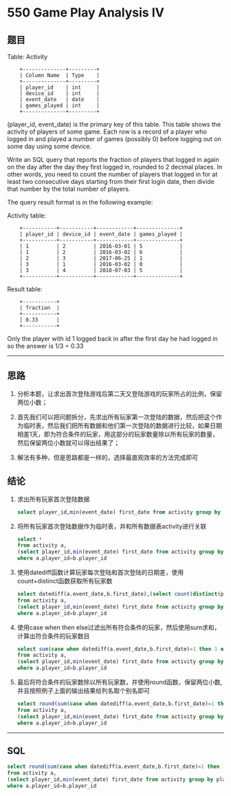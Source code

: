 # 550 Game Play Analysis IV

## 题目

Table: Activity

        +--------------+---------+
        | Column Name  | Type    |
        +--------------+---------+
        | player_id    | int     |
        | device_id    | int     |
        | event_date   | date    |
        | games_played | int     |
        +--------------+---------+
(player_id, event_date) is the primary key of this table.
This table shows the activity of players of some game.
Each row is a record of a player who logged in and played a number of games (possibly 0) before logging out on some day using some device.

Write an SQL query that reports the fraction of players that logged in again on the day after the day they first logged in, rounded to 2 decimal places. In other words, you need to count the number of players that logged in for at least two consecutive days starting from their first login date, then divide that number by the total number of players.

The query result format is in the following example:

Activity table:

        +-----------+-----------+------------+--------------+
        | player_id | device_id | event_date | games_played |
        +-----------+-----------+------------+--------------+
        | 1         | 2         | 2016-03-01 | 5            |
        | 1         | 2         | 2016-03-02 | 6            |
        | 2         | 3         | 2017-06-25 | 1            |
        | 3         | 1         | 2016-03-02 | 0            |
        | 3         | 4         | 2018-07-03 | 5            |
        +-----------+-----------+------------+--------------+

Result table:

        +-----------+
        | fraction  |
        +-----------+   
        | 0.33      |
        +-----------+
Only the player with id 1 logged back in after the first day he had logged in so the answer is 1/3 = 0.33

***

## 思路

1. 分析本题，让求出首次登陆游戏后第二天又登陆游戏的玩家所占的比例，保留两位小数；

2. 首先我们可以把问题拆分，先求出所有玩家第一次登陆的数据，然后把这个作为临时表，然后我们把所有数据和他们第一次登陆的数据进行比较，如果日期相差1天，即为符合条件的玩家，用这部分的玩家数量除以所有玩家的数量，然后保留两位小数就可以得出结果了；

3. 解法有多种，但是思路都是一样的，选择最直观效率的方法完成即可

## 结论

1. 求出所有玩家首次登陆数据

    ```sql
    select player_id,min(event_date) first_date from activity group by player_id
    ```

2. 将所有玩家首次登陆数据作为临时表，并和所有数据表activity进行关联

    ```sql
    select *
    from activity a,
    (select player_id,min(event_date) first_date from activity group by player_id) b
    where a.player_id=b.player_id
    ```

3. 使用datediff函数计算玩家每次登陆和首次登陆的日期差，使用count+distinct函数获取所有玩家数

    ```sql
    select datediff(a.event_date,b.first_date),(select count(distinct(player_id)) from activity)
    from activity a,
    (select player_id,min(event_date) first_date from activity group by player_id) b
    where a.player_id=b.player_id
    ```

4. 使用case when then else过滤出所有符合条件的玩家，然后使用sum求和，计算出符合条件的玩家数目

    ```sql
    select sum(case when datediff(a.event_date,b.first_date)=1 then 1 else 0 end),(select count(distinct(player_id)) from activity)
    from activity a,
    (select player_id,min(event_date) first_date from activity group by player_id) b
    where a.player_id=b.player_id
    ```

5. 最后将符合条件的玩家数除以所有玩家数，并使用round函数，保留两位小数,并且按照例子上面的输出结果给列名取个别名即可
    ```sql
    select round(sum(case when datediff(a.event_date,b.first_date)=1 then 1 else 0 end)/(select count(distinct(player_id)) from activity),2) as fraction
    from activity a,
    (select player_id,min(event_date) first_date from activity group by player_id) b
    where a.player_id=b.player_id
    ```

***

## SQL

```sql
select round(sum(case when datediff(a.event_date,b.first_date)=1 then 1 else 0 end)/(select count(distinct(player_id)) from activity),2) as fraction
from activity a,
(select player_id,min(event_date) first_date from activity group by player_id) b
where a.player_id=b.player_id
```
